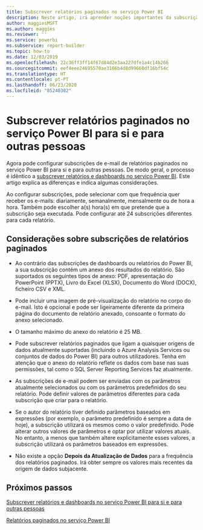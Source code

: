```yaml
---
title: Subscrever relatórios paginados no serviço Power BI
description: Neste artigo, irá aprender noções importantes da subscrição de relatórios paginados no serviço Power BI.
author: maggiesMSFT
ms.author: maggies
ms.reviewer: ''
ms.service: powerbi
ms.subservice: report-builder
ms.topic: how-to
ms.date: 12/03/2019
ms.openlocfilehash: 22c36ff3ff14f67d84d2e3aa227dfe1a4c14b266
ms.sourcegitcommit: eef4eee24695570ae3186b4d8d99660df16bf54c
ms.translationtype: HT
ms.contentlocale: pt-PT
ms.lasthandoff: 06/23/2020
ms.locfileid: "85240302"
---
```

# <a name="subscribe-yourself-and-others-to-paginated-reports-in-the-power-bi-service"></a>Subscrever relatórios paginados no serviço Power BI para si e para outras pessoas 

Agora pode configurar subscrições de e-mail de relatórios paginados no serviço Power BI para si e para outras pessoas. De modo geral, o processo é idêntico a [subscrever relatórios e dashboards no serviço Power BI](end-user-subscribe.md). Este artigo explica as diferenças e indica algumas considerações. 

Ao configurar subscrições, pode selecionar com que frequência quer receber os e-mails: diariamente, semanalmente, mensalmente ou de hora a hora. Também pode escolher a(s) hora(s) em que pretende que a subscrição seja executada. Pode configurar até 24 subscrições diferentes para cada relatório. 

## <a name="considerations-for-paginated-report-subscriptions"></a>Considerações sobre subscrições de relatórios paginados 

- Ao contrário das subscrições de dashboards ou relatórios do Power BI, a sua subscrição contém um anexo dos resultados do relatório.  São suportados os seguintes tipos de anexo: PDF, apresentação do PowerPoint (PPTX), Livro do Excel (XLSX), Documento do Word (DOCX), ficheiro CSV e XML.

- Pode incluir uma imagem de pré-visualização do relatório no corpo do e-mail.  Isto é opcional e pode ser ligeiramente diferente da primeira página do documento de relatório anexado, consoante o formato do anexo selecionado. 

- O tamanho máximo do anexo do relatório é 25 MB. 

- Pode subscrever relatórios paginados que ligam a quaisquer origens de dados atualmente suportadas (incluindo o Azure Analysis Services ou conjuntos de dados do Power BI) para outros utilizadores. Tenha em atenção que o anexo do relatório reflete os dados com base nas suas permissões, tal como o SQL Server Reporting Services faz atualmente. 

- As subscrições de e-mail podem ser enviadas com os parâmetros atualmente selecionados ou com os parâmetros predefinidos do seu relatório.  Pode definir valores de parâmetros diferentes para cada subscrição que criar para o relatório. 

- Se o autor do relatório tiver definido parâmetros baseados em expressões (por exemplo, o parâmetro predefinido é sempre a data de hoje), a subscrição utilizará os mesmos como o valor predefinido. Pode alterar outros valores de parâmetros e optar por utilizar valores atuais. No entanto, a menos que também altere explicitamente esses valores, a subscrição utilizará os parâmetros baseados em expressões.

- Não existe a opção **Depois da Atualização de Dados** para a frequência dos relatórios paginados. Irá obter sempre os valores mais recentes da origem de dados subjacente. 

## <a name="next-steps"></a>Próximos passos

[Subscrever relatórios e dashboards no serviço Power BI para si e para outras pessoas](../collaborate-share/service-report-subscribe.md)

[Relatórios paginados no serviço Power BI](end-user-paginated-report.md)
